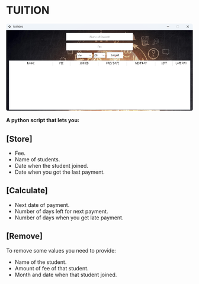 # TUITION

<img src="assets/1.png">

**A python script that lets you:**

## [Store]

- Fee.
- Name of students.
- Date when the student joined.
- Date when you got the last payment.

## [Calculate]

- Next date of payment.
- Number of days left for next payment.
- Number of days when you get late payment.

## [Remove]

To remove some values you need to provide:

- Name of the student.
- Amount of fee of that student.
- Month and date when that student joined.

